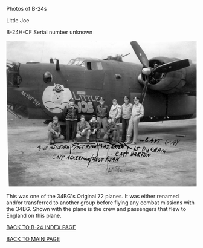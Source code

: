 
Photos of B-24s






 




Little Joe  

B-24H-CF Serial number unknown  
  

![](LittleJoe.jpg)  

This was one of the 34BG's Original 72 planes. It was either renamed and/or transferred to another group before flying any combat missions with the 34BG. Shown with the plane is the crew and passengers that flew to England on this plane.  
  

[BACK TO B-24 INDEX PAGE](../000b24s.md)  

[BACK TO MAIN PAGE](../index.md)


